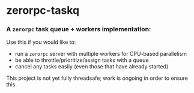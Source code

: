 # zerorpc-taskq

### A  `zerorpc` task queue + workers implementation:

Use this if you would like to:
- run a `zerorpc` server with multiple workers for CPU-based parallelism
- be able to throttle/prioritize/assign tasks with a queue
- cancel any tasks easily (even those that have already started)


This project is not yet fully threadsafe; work is ongoing in order to ensure this. 
